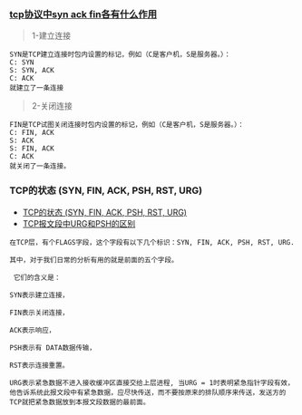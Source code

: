 ### [tcp协议中syn ack fin各有什么作用](https://zhidao.baidu.com/question/495480267.html)
> 1-建立连接
```
SYN是TCP建立连接时包内设置的标记，例如（C是客户机，S是服务器。）：
C: SYN
S: SYN, ACK
C: ACK
就建立了一条连接
```
> 2-关闭连接
```
FIN是TCP试图关闭连接时包内设置的标记，例如（C是客户机，S是服务器。）：
C: FIN, ACK
S: ACK
S: FIN, ACK
C: ACK
就关闭了一条连接。
```

### TCP的状态 (SYN, FIN, ACK, PSH, RST, URG)
- [TCP的状态 (SYN, FIN, ACK, PSH, RST, URG)](https://www.cnblogs.com/azraelly/archive/2012/12/25/2832393.html)
- [TCP报文段中URG和PSH的区别](https://blog.csdn.net/wenqiang1208/article/details/72669378)
```
在TCP层，有个FLAGS字段，这个字段有以下几个标识：SYN, FIN, ACK, PSH, RST, URG.

其中，对于我们日常的分析有用的就是前面的五个字段。

 它们的含义是：

SYN表示建立连接，

FIN表示关闭连接，

ACK表示响应，

PSH表示有 DATA数据传输，

RST表示连接重置。

URG表示紧急数据不进入接收缓冲区直接交给上层进程, 当URG = 1时表明紧急指针字段有效，他告诉系统此报文段中有紧急数据，应尽快传送，而不要按原来的排队顺序来传送，发送方的TCP就把紧急数据放到本报文段数据的最前面。
```